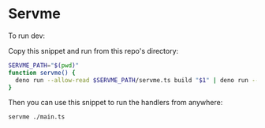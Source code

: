 # Servme

To run dev:

Copy this snippet and run from this repo's directory:

```sh
SERVME_PATH="$(pwd)"
function servme() {
  deno run --allow-read $SERVME_PATH/servme.ts build "$1" | deno run --allow-read --allow-write --allow-run $SERVME_PATH/servme.ts serve "$1"
}
```

Then you can use this snippet to run the handlers from anywhere:

```sh
servme ./main.ts
```

